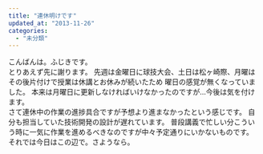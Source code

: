 ```yaml
---
title: "連休明けです"
updated_at: "2013-11-26"
categories: 
  - "未分類"
---
```


こんばんは。ふじきです。  
とりあえず先に謝ります。 先週は金曜日に球技大会、土日は松ヶ崎際、月曜はその後片付けで授業は休講とお休みが続いたため 曜日の感覚が無くなっていました。 本来は月曜日に更新しなければいけなかったのですが…今後は気を付けます。  
さて連休中の作業の進捗具合ですが予想より進まなかったという感じです。 自分も担当していた技術開発の設計が遅れています。 普段講義で忙しい分こういう時に一気に作業を進めるべきなのですが中々予定通りにいかないものです。  
それでは今日はこの辺で。さようなら。
